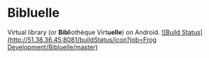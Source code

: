 # Bibluelle
Virtual library (or **Bibl**iothèque Virt**uelle**) on Android.
[![Build Status](http://51.38.36.45:8081/buildStatus/icon?job=Frog Development/Bibluelle/master)](http://51.38.36.45:8081/job/Frog%20Development/job/Bibluelle/job/master/)
